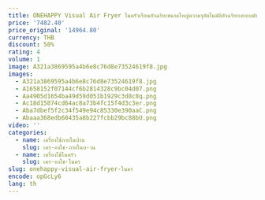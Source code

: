 ```yaml
---
title: ONEHAPPY Visual Air Fryer ในครัวเรือนอัจฉริยะขนาดใหญ่ความจุอัตโนมัติอัจฉริยะเตาอบมันฝรั่งทอดเครื่อง All-in-one
price: '7482.40'
price_original: '14964.80'
currency: THB
discount: 50%
rating: 4
volume: 1
image: A321a3869595a4b6e8c76d8e73524619f8.jpg
images:
  - A321a3869595a4b6e8c76d8e73524619f8.jpg
  - A1658152f07144cf6b2814328c9bc04d07.png
  - Aa4905d1654ba49d59d051b1929c3d8c8q.png
  - Ac18d15874cd64ac8a73b4fc15f4d3c3er.png
  - Aba7dbef5f2c34f549e94c85330e390aaC.png
  - Abaaa368edb60435a8b227fcbb29bc88bU.png
video: ''
categories:
  - name: เครื่องใช้ภายในบ้าน
    slug: เคร-องใช-ภายในบ-าน
  - name: เครื่องใช้ในครัว
    slug: เคร-องใช-ในคร
slug: onehappy-visual-air-fryer-ในคร
encode: opGcLy6
lang: th
---
```

  